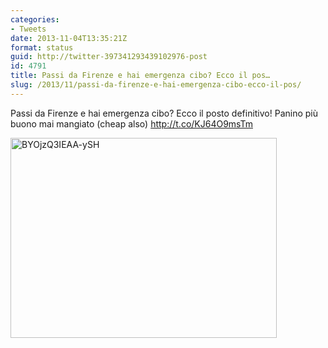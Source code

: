 ```yaml
---
categories:
- Tweets
date: 2013-11-04T13:35:21Z
format: status
guid: http://twitter-397341293439102976-post
id: 4791
title: Passi da Firenze e hai emergenza cibo? Ecco il pos…
slug: /2013/11/passi-da-firenze-e-hai-emergenza-cibo-ecco-il-pos/
---
```


Passi da Firenze e hai emergenza cibo? Ecco il posto definitivo! Panino più buono mai mangiato (cheap also) http://t.co/KJ64O9msTm

<img width="426" height="320" src="http://stefanocecere.com/wp-content/uploads/sites/3/2013/11/BYOjzQ3IEAA-ySH-426x320.jpg" class="attachment-medium" alt="BYOjzQ3IEAA-ySH" />